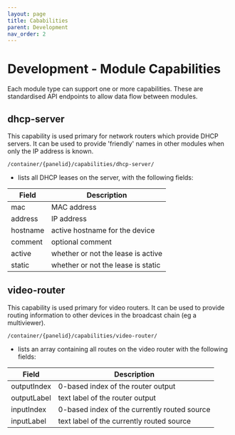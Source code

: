 ```yaml
---
layout: page
title: Cababilities
parent: Development
nav_order: 2
---
```


# Development - Module Capabilities

Each module type can support one or more capabilities. These are standardised API endpoints to allow data flow between modules.

## dhcp-server

This capability is used primary for network routers which provide DHCP servers. It can be used to provide 'friendly' names in other modules when only the IP address is known.

`/container/{panelid}/capabilities/dhcp-server/`

-   lists all DHCP leases on the server, with the following fields:

| Field    | Description                        |
| -------- | ---------------------------------- |
| mac      | MAC address                        |
| address  | IP address                         |
| hostname | active hostname for the device     |
| comment  | optional comment                   |
| active   | whether or not the lease is active |
| static   | whether or not the lease is static |

## video-router

This capability is used primary for video routers. It can be used to provide routing information to other devices in the broadcast chain (eg a multiviewer).

`/container/{panelid}/capabilities/video-router/`

-   lists an array containing all routes on the video router with the following fields:

| Field       | Description                                  |
| ----------- | -------------------------------------------- |
| outputIndex | 0-based index of the router output           |
| outputLabel | text label of the router output              |
| inputIndex  | 0-based index of the currently routed source |
| inputLabel  | text label of the currently routed source    |
